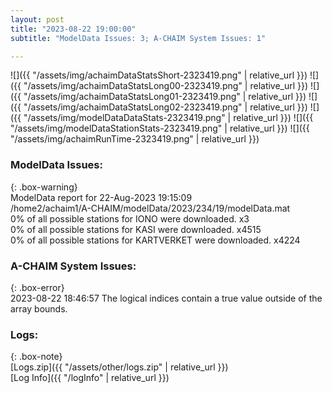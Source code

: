 ```yaml
---
layout: post
title: "2023-08-22 19:00:00"
subtitle: "ModelData Issues: 3; A-CHAIM System Issues: 1"

---
```


![]({{ "/assets/img/achaimDataStatsShort-2323419.png" | relative_url }})
![]({{ "/assets/img/achaimDataStatsLong00-2323419.png" | relative_url }})
![]({{ "/assets/img/achaimDataStatsLong01-2323419.png" | relative_url }})
![]({{ "/assets/img/achaimDataStatsLong02-2323419.png" | relative_url }})
![]({{ "/assets/img/modelDataDataStats-2323419.png" | relative_url }})
![]({{ "/assets/img/modelDataStationStats-2323419.png" | relative_url }})
![]({{ "/assets/img/achaimRunTime-2323419.png" | relative_url }})


### ModelData Issues:  
  
{: .box-warning}  
 ModelData report for 22-Aug-2023 19:15:09   
 /home2/achaim1/A-CHAIM/modelData/2023/234/19/modelData.mat   
 0% of all possible stations for IONO were downloaded. x3   
 0% of all possible stations for KASI were downloaded. x4515   
 0% of all possible stations for KARTVERKET were downloaded. x4224   
  
### A-CHAIM System Issues:  
  
{: .box-error}  
2023-08-22 18:46:57 The logical indices contain a true value outside of the array bounds.  

### Logs:  
  
{: .box-note}  
[Logs.zip]({{ "/assets/other/logs.zip" | relative_url }})  
[Log Info]({{ "/logInfo" | relative_url }})  
